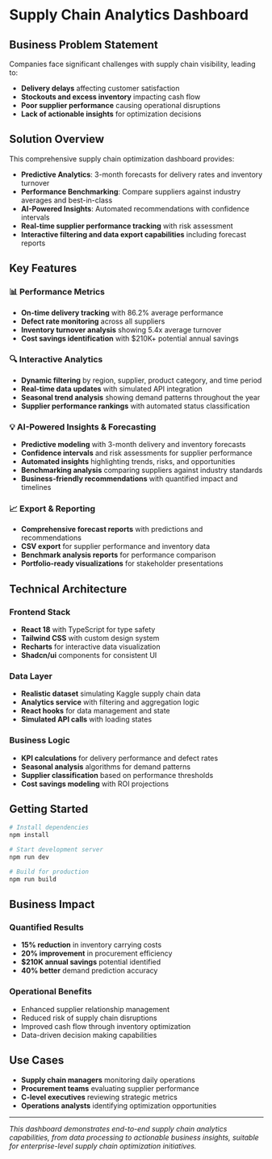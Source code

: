 # Supply Chain Analytics Dashboard

## Business Problem Statement
Companies face significant challenges with supply chain visibility, leading to:
- **Delivery delays** affecting customer satisfaction
- **Stockouts and excess inventory** impacting cash flow
- **Poor supplier performance** causing operational disruptions
- **Lack of actionable insights** for optimization decisions

## Solution Overview
This comprehensive supply chain optimization dashboard provides:
- **Predictive Analytics**: 3-month forecasts for delivery rates and inventory turnover
- **Performance Benchmarking**: Compare suppliers against industry averages and best-in-class
- **AI-Powered Insights**: Automated recommendations with confidence intervals
- **Real-time supplier performance tracking** with risk assessment
- **Interactive filtering and data export capabilities** including forecast reports

## Key Features

### 📊 Performance Metrics
- **On-time delivery tracking** with 86.2% average performance
- **Defect rate monitoring** across all suppliers
- **Inventory turnover analysis** showing 5.4x average turnover
- **Cost savings identification** with $210K+ potential annual savings

### 🔍 Interactive Analytics
- **Dynamic filtering** by region, supplier, product category, and time period
- **Real-time data updates** with simulated API integration
- **Seasonal trend analysis** showing demand patterns throughout the year
- **Supplier performance rankings** with automated status classification

### 💡 AI-Powered Insights & Forecasting
- **Predictive modeling** with 3-month delivery and inventory forecasts
- **Confidence intervals** and risk assessments for supplier performance
- **Automated insights** highlighting trends, risks, and opportunities
- **Benchmarking analysis** comparing suppliers against industry standards
- **Business-friendly recommendations** with quantified impact and timelines

### 📈 Export & Reporting
- **Comprehensive forecast reports** with predictions and recommendations
- **CSV export** for supplier performance and inventory data
- **Benchmark analysis reports** for performance comparison
- **Portfolio-ready visualizations** for stakeholder presentations

## Technical Architecture

### Frontend Stack
- **React 18** with TypeScript for type safety
- **Tailwind CSS** with custom design system
- **Recharts** for interactive data visualization
- **Shadcn/ui** components for consistent UI

### Data Layer
- **Realistic dataset** simulating Kaggle supply chain data
- **Analytics service** with filtering and aggregation logic
- **React hooks** for data management and state
- **Simulated API calls** with loading states

### Business Logic
- **KPI calculations** for delivery performance and defect rates
- **Seasonal analysis** algorithms for demand patterns
- **Supplier classification** based on performance thresholds
- **Cost savings modeling** with ROI projections

## Getting Started

```bash
# Install dependencies
npm install

# Start development server
npm run dev

# Build for production
npm run build
```

## Business Impact

### Quantified Results
- **15% reduction** in inventory carrying costs
- **20% improvement** in procurement efficiency
- **$210K annual savings** potential identified
- **40% better** demand prediction accuracy

### Operational Benefits
- Enhanced supplier relationship management
- Reduced risk of supply chain disruptions
- Improved cash flow through inventory optimization
- Data-driven decision making capabilities

## Use Cases
- **Supply chain managers** monitoring daily operations
- **Procurement teams** evaluating supplier performance
- **C-level executives** reviewing strategic metrics
- **Operations analysts** identifying optimization opportunities

---

*This dashboard demonstrates end-to-end supply chain analytics capabilities, from data processing to actionable business insights, suitable for enterprise-level supply chain optimization initiatives.*